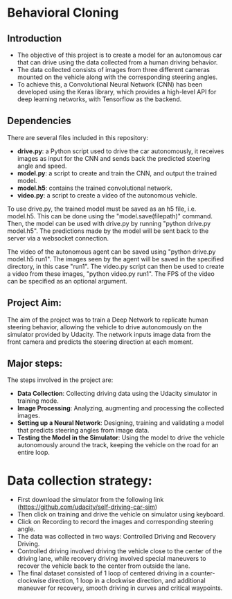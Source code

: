 # Behavioral Cloning

## Introduction 

- The objective of this project is to create a model for an autonomous car that can drive using the data collected from a human driving behavior. 
- The data collected consists of images from three different cameras mounted on the vehicle along with the corresponding steering angles.
- To achieve this, a Convolutional Neural Network (CNN) has been developed using the Keras library, which provides a high-level API for deep learning networks, with Tensorflow as the backend.

## Dependencies

There are several files included in this repository:

- **drive.py**: a Python script used to drive the car autonomously, it receives images as input for the CNN and sends back the predicted steering angle and speed.
- **model.py**: a script to create and train the CNN, and output the trained model.
- **model.h5**: contains the trained convolutional network.
- **video.py**: a script to create a video of the autonomous vehicle.

To use drive.py, the trained model must be saved as an h5 file, i.e. model.h5. This can be done using the "model.save(filepath)" command. Then, the model can be used with drive.py by running "python drive.py model.h5". The predictions made by the model will be sent back to the server via a websocket connection.

The video of the autonomous agent can be saved using "python drive.py model.h5 run1". The images seen by the agent will be saved in the specified directory, in this case "run1". The video.py script can then be used to create a video from these images, "python video.py run1". The FPS of the video can be specified as an optional argument.

## Project Aim:

The aim of the project was to train a Deep Network to replicate human steering behavior, allowing the vehicle to drive autonomously on the simulator provided by Udacity. The network inputs image data from the front camera and predicts the steering direction at each moment.

## Major steps:

The steps involved in the project are:

- **Data Collection**: Collecting driving data using the Udacity simulator in training mode.
- **Image Processing**: Analyzing, augmenting and processing the collected images.
- **Setting up a Neural Network**: Designing, training and validating a model that predicts steering angles from image data.
- **Testing the Model in the Simulator**: Using the model to drive the vehicle autonomously around the track, keeping the vehicle on the road for an entire loop.

# Data collection strategy:

- First download the simulator from the following link (https://github.com/udacity/self-driving-car-sim)
- Then click on training and drive the vehicle on simulator using keyboard.
- Click on Recording to record the images and corresponding steering angle.
- The data was collected in two ways: Controlled Driving and Recovery Driving. 
- Controlled driving involved driving the vehicle close to the center of the driving lane, while recovery driving involved special maneuvers to recover the vehicle back to the center from outside the lane. 
- The final dataset consisted of 1 loop of centered driving in a counter-clockwise direction, 1 loop in a clockwise direction, and additional maneuver for recovery, smooth driving in curves and critical waypoints.
